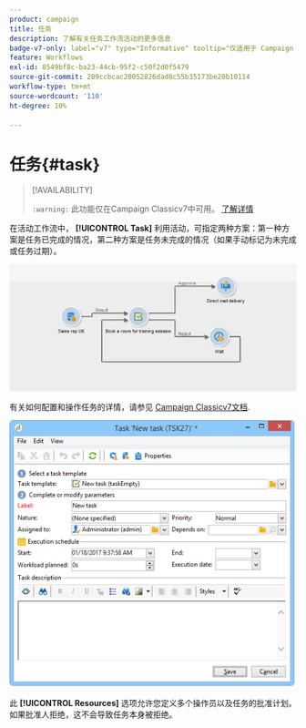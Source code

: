 ```yaml
---
product: campaign
title: 任务
description: 了解有关任务工作流活动的更多信息
badge-v7-only: label="v7" type="Informative" tooltip="仅适用于 Campaign Classic v7"
feature: Workflows
exl-id: 8549bf8c-ba23-44cb-95f2-c50f2d0f5479
source-git-commit: 209ccbcac20052826dad0c55b35173be20b10114
workflow-type: tm+mt
source-wordcount: '110'
ht-degree: 10%

---
```


# 任务{#task}



>[!AVAILABILITY]
>
>`:warning:` 此功能仅在Campaign Classicv7中可用。 [了解详情](../../mrm/using/creating-and-managing-tasks.md)

在活动工作流中， **[!UICONTROL Task]** 利用活动，可指定两种方案：第一种方案是任务已完成的情况，第二种方案是任务未完成的情况（如果手动标记为未完成或任务过期）。

![](assets/mrm_task_in_workflow.png)

有关如何配置和操作任务的详情，请参见 [Campaign Classicv7文档](../../mrm/using/creating-and-managing-tasks.md).

![](assets/wkf_task_activity.png)

此 **[!UICONTROL Resources]** 选项允许您定义多个操作员以及任务的批准计划。 如果批准人拒绝，这不会导致任务本身被拒绝。
